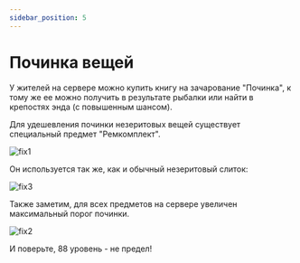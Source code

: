 ```yaml
---
sidebar_position: 5
---
```


# Починка вещей

У жителей на сервере можно купить книгу на зачарование "Починка", к тому же ее можно получить в результате рыбалки или найти в крепостях энда (с повышенным шансом).

Для удешевления починки незеритовых вещей существует специальный предмет "Ремкомплект".

![fix1](/features/fix1.png)

Он используется так же, как и обычный незеритовый слиток:

![fix3](/features/fix3.png)

Также заметим, для всех предметов на сервере увеличен максимальный порог починки.

![fix2](/features/fix2.png)

И поверьте, 88 уровень - не предел!